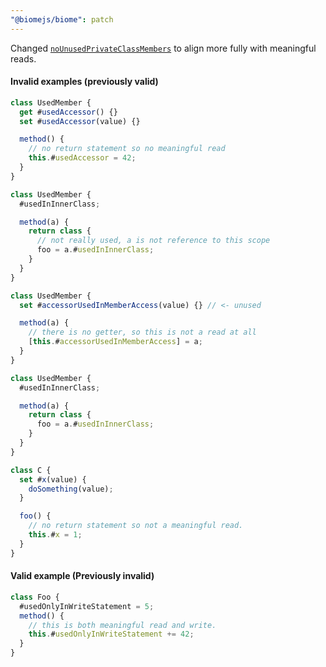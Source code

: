 ```yaml
---
"@biomejs/biome": patch
---
```


Changed [`noUnusedPrivateClassMembers`](https://biomejs.dev/linter/rules/no-unused-private-class-members/) to align more fully with meaningful reads.

#### Invalid examples (previously valid)

```ts
class UsedMember {
  get #usedAccessor() {}
  set #usedAccessor(value) {}

  method() {
    // no return statement so no meaningful read
    this.#usedAccessor = 42;
  }
}

class UsedMember {
  #usedInInnerClass;

  method(a) {
    return class {
      // not really used, a is not reference to this scope
      foo = a.#usedInInnerClass;
    }
  }
}

class UsedMember {
  set #accessorUsedInMemberAccess(value) {} // <- unused

  method(a) {
    // there is no getter, so this is not a read at all
    [this.#accessorUsedInMemberAccess] = a;
  }
}

class UsedMember {
  #usedInInnerClass;

  method(a) {
    return class {
      foo = a.#usedInInnerClass;
    }
  }
}

class C {
  set #x(value) {
    doSomething(value);
  }

  foo() {
    // no return statement so not a meaningful read.
    this.#x = 1;
  }
}
```

#### Valid example (Previously invalid)

```js
class Foo {
  #usedOnlyInWriteStatement = 5;
  method() {
    // this is both meaningful read and write.
    this.#usedOnlyInWriteStatement += 42;
  }
}
```
